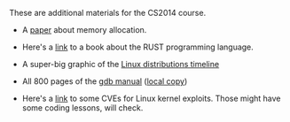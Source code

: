 
These are additional materials for the CS2014 course.

- A [paper](dsa.pdf) about memory allocation. 

- Here's a [link](https://github.com/rust-lang/book) to a book about the RUST
  programming language.

- A super-big graphic of the [Linux distributions timeline](Linux_Distribution_Timeline.svg)

- All 800 pages of the [gdb manual](https://www.gnu.org/software/gdb/documentation/) ([local copy](gdb.pdf)) 

- Here's a [link](https://github.com/xairy/kernel-exploits) to some CVEs for
Linux kernel exploits. Those might have some coding lessons, will check.

